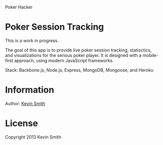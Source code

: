 Poker Hacker

Poker Session Tracking
==================
This is a work in progress.

The goal of this app is to provide live poker session tracking, statisctics, and visualizations for the serious poker player. It is designed with a mobile-first approach, using modern JavaScript frameworks.

Stack: Backbone.js, Node.js, Express, MongoDB, Mongoose, and Heroku

Information
==================
Author: <a href="http://kevinhamiltonsmith.com">Kevin Smith</a>

License
==================
Copyright 2013 Kevin Smith
